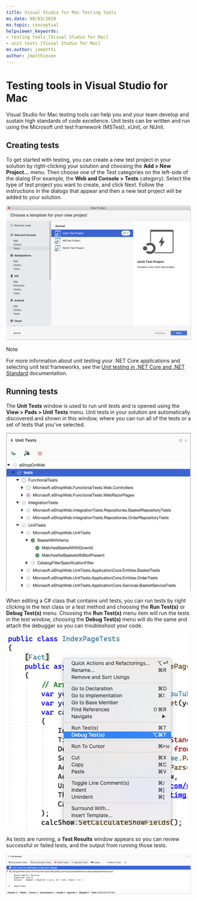 ```yaml
---
title: Visual Studio for Mac Testing tools
ms.date: 08/03/2020
ms.topic: conceptual
helpviewer_keywords:
- testing tools [Visual Studio for Mac]
- unit tests [Visual Studio for Mac]
ms.author: jomatthi
author: jmatthiesen
---
```

# Testing tools in Visual Studio for Mac

Visual Studio for Mac testing tools can help you and your team develop and sustain high standards of code excellence. Unit tests can be written and run using the Microsoft unit test framework (MSTest), xUnit, or NUnit.

## Creating tests
To get started with testing, you can create a new test project in your solution by right-clicking your solution and choosing the **Add > New Project...** menu. Then choose one of the Test categories on the left-side of the dialog (For example, the **Web and Console > Tests** category). Select the type of test project you want to create, and click Next. Follow the instructions in the dialogs that appear and then a new test project will be added to your solution.

![New project dialog with Web and Console > Tests section selected, showing xUnit, MSTest, and NUnit projects](media/create-new-test-project.PNG)

> [!NOTE]
> For more information about unit testing your .NET Core applications and selecting unit test frameworks, see the [Unit testing in .NET Core and .NET Standard](https://docs.microsoft.com/dotnet/core/testing/?pivots=xunit) documentation.

## Running tests
The **Unit Tests** window is used to run unit tests and is opened using the **View > Pads > Unit Tests** menu. Unit tests in your solution are automatically discovered and shown in this window, where you can run all of the tests or a set of tests that you've selected.

![Test Window showing a list of unit tests and a tool bar for running or stopping tests.](media/test-window.PNG)

When editing a C# class that contains unit tests, you can run tests by right clicking in the test class or a test method and choosing the **Run Test(s)** or **Debug Test(s)** menu. Choosing the **Run Test(s)** menu item will run the tests in the test window, choosing the **Debug Test(s)** menu will do the same and attach the debugger so you can troubleshoot your code.

![Editor right-click menu with Run and Debug Tests options](media/run-tests-context-menu.PNG)

As tests are running, a **Test Results** window appears so you can review successful or failed tests, and the output from running those tests.

![Test results window showing one failed test and a count of 21 passed tests and 1 failed test.](media/test-results-window.PNG)